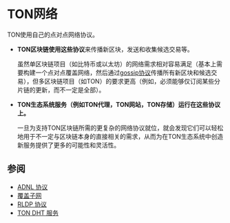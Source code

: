 # TON网络

TON使用自己的点对点网络协议。

- **TON区块链使用这些协议**来传播新区块，发送和收集候选交易等。

  虽然单区块链项目（如比特币或以太坊）的网络需求相对容易满足（基本上需要构建一个点对点覆盖网络，然后通过[gossip协议](https://en.wikipedia.org/wiki/Gossip_protocol)传播所有新区块和候选交易），但多区块链项目（如TON）的要求更高（例如，必须能够仅订阅某些分片链的更新，而不一定是全部）。

- **TON生态系统服务（例如TON代理，TON网站，TON存储）运行在这些协议上。**

  一旦为支持TON区块链所需的更复杂的网络协议就位，就会发现它们可以轻松地用于不一定与区块链本身的直接相关的需求，从而为在TON生态系统中创造新服务提供了更多的可能性和灵活性。

## 参阅

- [ADNL 协议](/v3/documentation/network/protocols/adnl/overview)
- [覆盖子网](/v3/documentation/network/protocols/overlay)
- [RLDP 协议](/v3/documentation/network/protocols/rldp)
- [TON DHT 服务](/v3/documentation/network/protocols/dht/ton-dht)
